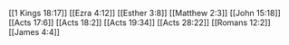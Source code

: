 [[1 Kings 18:17]]
[[Ezra 4:12]]
[[Esther 3:8]]
[[Matthew 2:3]]
[[John 15:18]]
[[Acts 17:6]]
[[Acts 18:2]]
[[Acts 19:34]]
[[Acts 28:22]]
[[Romans 12:2]]
[[James 4:4]]
